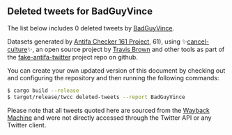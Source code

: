 ## Deleted tweets for BadGuyVince

The list below includes 0 deleted tweets by
[BadGuyVince](https://twitter.com/BadGuyVince).



Datasets generated by [Antifa Checker 161 Project](https://twitter.com/antifacheck161), 61), using ✨[cancel-culture](https://github.com/travisbrown/cancel-culture)✨, an open source project by 
[Travis Brown](https://twitter.com/travisbrown) and other tools as part of the 
[fake-antifa-twitter](https://github.com/antifacheck161/fake-antifa-twitter) project repo on github.

You can create your own updated version of this document by checking out and configuring the
repository and then running the following commands:

```bash
$ cargo build --release
$ target/release/twcc deleted-tweets --report BadGuyVince
```

Please note that all tweets quoted here are sourced from the
[Wayback Machine](https://web.archive.org) and were not directly accessed through the Twitter API or
any Twitter client.

